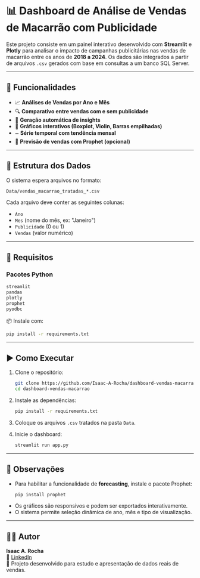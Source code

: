 # 📊 Dashboard de Análise de Vendas de Macarrão com Publicidade

Este projeto consiste em um painel interativo desenvolvido com **Streamlit** e **Plotly** para analisar o impacto de campanhas publicitárias nas vendas de macarrão entre os anos de **2018 a 2024**. Os dados são integrados a partir de arquivos `.csv` gerados com base em consultas a um banco SQL Server.

---

## 🚀 Funcionalidades

- 📈 **Análises de Vendas por Ano e Mês**
- 🔍 **Comparativo entre vendas com e sem publicidade**
- 🧠 **Geração automática de insights**
- 🤊 **Gráficos interativos (Boxplot, Violin, Barras empilhadas)**
- 🗕️ **Série temporal com tendência mensal**
- 🔮 **Previsão de vendas com Prophet (opcional)**

---

## 📂 Estrutura dos Dados

O sistema espera arquivos no formato:

```bash
Data/vendas_macarrao_tratadas_*.csv
```

Cada arquivo deve conter as seguintes colunas:

- `Ano`
- `Mes` (nome do mês, ex: "Janeiro")
- `Publicidade` (0 ou 1)
- `Vendas` (valor numérico)

---

## 🧪 Requisitos

### Pacotes Python

```txt
streamlit
pandas
plotly
prophet
pyodbc
```

📦 Instale com:

```bash
pip install -r requirements.txt
```

---

## ▶️ Como Executar

1. Clone o repositório:
   ```bash
   git clone https://github.com/Isaac-A-Rocha/dashboard-vendas-macarrao.git
   cd dashboard-vendas-macarrao
   ```

2. Instale as dependências:
   ```bash
   pip install -r requirements.txt
   ```

3. Coloque os arquivos `.csv` tratados na pasta `Data`.

4. Inicie o dashboard:
   ```bash
   streamlit run app.py
   ```

---

## 📌 Observações

- Para habilitar a funcionalidade de **forecasting**, instale o pacote Prophet:
  ```bash
  pip install prophet
  ```
- Os gráficos são responsivos e podem ser exportados interativamente.
- O sistema permite seleção dinâmica de ano, mês e tipo de visualização.

---

## 👨‍💼 Autor

**Isaac A. Rocha**  
🔗 [LinkedIn](www.linkedin.com/in/isaac-alves-2980152b8)  
🍝 Projeto desenvolvido para estudo e apresentação de dados reais de vendas.

